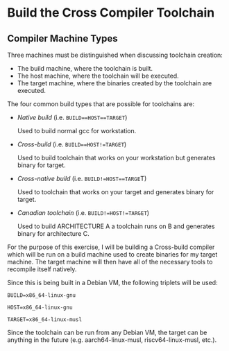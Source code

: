 # Build the Cross Compiler Toolchain

## Compiler Machine Types

Three machines must be distinguished when discussing toolchain creation:

 - The build machine, where the toolchain is built.
 - The host machine, where the toolchain will be executed.
 - The target machine, where the binaries created by the toolchain are executed.

The four common build types that are possible for toolchains are:

 - *Native build* (i.e. `BUILD==HOST==TARGET`)

   Used to build normal gcc for workstation.

 - *Cross-build* (i.e. `BUILD==HOST!=TARGET`)

   Used to build toolchain that works on your workstation but generates binary for target.

 - *Cross-native build* (i.e. `BUILD!=HOST==TARGE`T)

   Used to toolchain that works on your target and generates binary for target.

 - *Canadian toolchain* (i.e. `BUILD!=HOST!=TARGET`)
 
   Used to build ARCHITECTURE A a toolchain runs on B and generates binary for architecture C.

For the purpose of this exercise, I will be building a Cross-build compiler which will be run on a build machine used to create binaries for my target machine. The target machine will then have all of the necessary tools to recompile itself natively.

Since this is being built in a Debian VM, the following triplets will be used:

`BUILD=x86_64-linux-gnu`

`HOST=x86_64-linux-gnu`

`TARGET=x86_64-linux-musl`

Since the toolchain can be run from any Debian VM, the target can be anything in the future (e.g. aarch64-linux-musl, riscv64-linux-musl, etc.).

